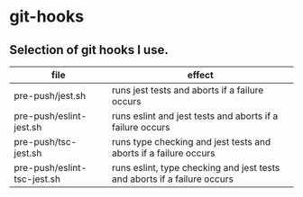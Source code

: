# git-hooks

## Selection of git hooks I use.

| file | effect |
| --- | --- |
| pre-push/jest.sh | runs jest tests and aborts if a failure occurs |
| pre-push/eslint-jest.sh | runs eslint and jest tests and aborts if a failure occurs |
| pre-push/tsc-jest.sh | runs type checking and jest tests and aborts if a failure occurs |
| pre-push/eslint-tsc-jest.sh | runs eslint, type checking and jest tests and aborts if a failure occurs |
